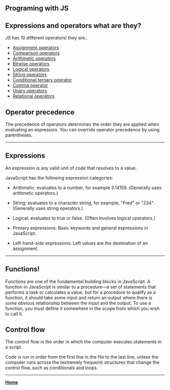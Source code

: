 ## Programing with JS

## Expressions and operators what are they?

JS has 10 different operators! they are.. 

- [Assignment operators](https://developer.mozilla.org/en-US/docs/Web/JavaScript/Guide/Expressions_and_Operators#assignment_operators)
- [Comparison operators](https://developer.mozilla.org/en-US/docs/Web/JavaScript/Guide/Expressions_and_Operators#comparison_operators)
- [Arithmetic operators](https://developer.mozilla.org/en-US/docs/Web/JavaScript/Guide/Expressions_and_Operators#arithmetic_operators)
- [Bitwise operators](https://developer.mozilla.org/en-US/docs/Web/JavaScript/Guide/Expressions_and_Operators#bitwise_operators)
- [Logical operators](https://developer.mozilla.org/en-US/docs/Web/JavaScript/Guide/Expressions_and_Operators#logical_operators)
- [String operators](https://developer.mozilla.org/en-US/docs/Web/JavaScript/Guide/Expressions_and_Operators#string_operators)
- [Conditional ternary operator](https://developer.mozilla.org/en-US/docs/Web/JavaScript/Guide/Expressions_and_Operators#conditional_ternary_operator)
- [Comma operator](https://developer.mozilla.org/en-US/docs/Web/JavaScript/Guide/Expressions_and_Operators#comma_operator)
- [Unary operators](https://developer.mozilla.org/en-US/docs/Web/JavaScript/Guide/Expressions_and_Operators#unary_operators)
- [Relational operators](https://developer.mozilla.org/en-US/docs/Web/JavaScript/Guide/Expressions_and_Operators#relational_operators)

## Operator precedence

The precedence of operators determines the order they are applied when evaluating an expression. You can override operator precedence by using parentheses.

***

## Expressions

An expression is any valid unit of code that resolves to a value.

JavaScript has the following expression categories:

- Arithmetic: evaluates to a number, for example 3.14159. (Generally uses arithmetic operators.)

- String: evaluates to a character string, for example, "Fred" or "234". (Generally uses  string operators.)

- Logical: evaluates to true or false. (Often involves logical operators.)

- Primary expressions: Basic keywords and general expressions in JavaScript.

- Left-hand-side expressions: Left values are the destination of an assignment.

*** 

## Functions!

Functions are one of the fundamental building blocks in JavaScript. A function in JavaScript is similar to a procedure—a set of statements that performs a task or calculates a value, but for a procedure to qualify as a function, it should take some input and return an output where there is some obvious relationship between the input and the output. To use a function, you must define it somewhere in the scope from which you wish to call it.

## Control flow

The control flow is the order in which the computer executes statements in a script.

Code is run in order from the first line in the file to the last line, unless the computer runs across the (extremely frequent) structures that change the control flow, such as conditionals and loops. 

***

[**Home**](https://rushabhjsoni.github.io/reading-notes/)
